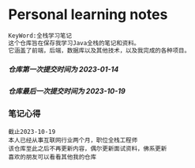 # Personal learning notes

```txt
KeyWord:全栈学习笔记
这个仓库旨在保存我学习Java全栈的笔记和资料。
它涵盖了前端，后端，数据库以及其他技术，以及我完成的各种项目。
```

##### 仓库第一次提交时间为 2023-01-14

##### 仓库最后一次提交时间为 2023-10-19

### 笔记心得

```text
截止2023-10-19
本人已经从事互联网行业两个月，职位全栈工程师
该仓库至此之后不再更新内容，偶尔更新面试资料，佛系更新
喜欢的朋友可以看看其他我的仓库
```




